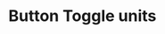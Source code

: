 # Button Toggle units 


[Git branch]:(https://github.com/codiku/react-native-temperature-converter/tree/006-EN-button-toggle-unit)